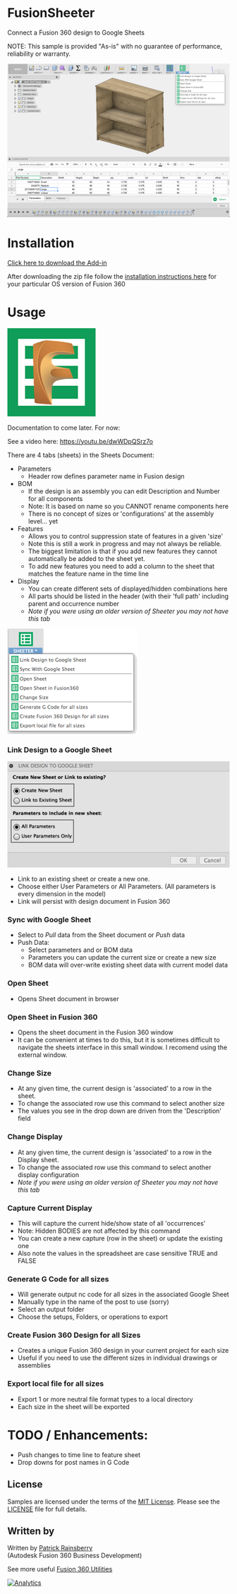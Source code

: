 # FusionSheeter

Connect a Fusion 360 design to Google Sheets

NOTE: This sample is provided "As-is" with no guarantee of performance, reliability or warranty.

![Sheeter Cover](./resources/readMeCover.png)


# Installation
[Click here to download the Add-in](https://github.com/tapnair/FusionSheeter/archive/master.zip)


After downloading the zip file follow the [installation instructions here](https://tapnair.github.io/installation.html) for your particular OS version of Fusion 360


# Usage
![Sheeter Icon](./resources/master/F-Sheets.png)

Documentation to come later. For now:

See a video here: https://youtu.be/dwWDpQSrz7o

There are 4 tabs (sheets) in the Sheets Document:
- Parameters
    - Header row defines parameter name in Fusion design
- BOM
    - If the design is an assembly you can edit Description and Number for all components
    - Note: It is based on name so you CANNOT rename components here
    - There is no concept of sizes or 'configurations' at the assembly level... yet
- Features
    - Allows you to control suppression state of features in a given 'size'
    - Note this is still a work in progress and may not always be reliable.
    - The biggest limitation is that if you add new features they cannot automatically be added to the sheet yet.
    - To add new features you need to add a column to the sheet that matches the feature name in the time line
- Display
    - You can create different sets of displayed/hidden combinations here
    - All parts should be listed in the header (with their 'full path' including parent and occurrence number
    - *Note if you were using an older version of Sheeter you may not have this tab*

![Sheeter Menu](./resources/readMeMenu.png)

### Link Design to a Google Sheet
![Sheeter Link](./resources/readMeLink.png)
- Link to an existing sheet or create a new one.
- Choose either User Parameters or All Parameters.
(All parameters is every dimension in the model)
- Link will persist with design document in Fusion 360

### Sync with Google Sheet
- Select to *Pull* data from the Sheet document or *Push* data
- Push Data:
    - Select parameters and or BOM data
    - Parameters you can update the current size or create a new size
    - BOM data will over-write existing sheet data with current model data

### Open Sheet
- Opens Sheet document in browser

### Open Sheet in Fusion 360
- Opens the sheet document in the Fusion 360 window
- It can be convenient at times to do this, but it is sometimes difficult to navigate the sheets interface in this small window.  I recomend using the external window.

### Change Size
- At any given time, the current design is 'associated' to a row in the sheet.
- To change the associated row use this command to select another size
- The values you see in the drop down are driven from the 'Description' field

### Change Display
- At any given time, the current design is 'associated' to a row in the Display sheet.
- To change the associated row use this command to select another display configuration
- *Note if you were using an older version of Sheeter you may not have this tab*

### Capture Current Display
- This will capture the current hide/show state of all 'occurrences'
- Note: Hidden BODIES are not affected by this command
- You can create a new capture (row in the sheet) or update the existing one
- Also note the values in the spreadsheet are case sensitive TRUE and FALSE

### Generate G Code for all sizes
- Will generate output nc code for all sizes in the associated Google Sheet
- Manually type in the name of the post to use (sorry)
- Select an output folder
- Choose the setups, Folders, or operations to export

### Create Fusion 360 Design for all Sizes
- Creates a unique Fusion 360 design in your current project for each size
- Useful if you need to use the different sizes in individual drawings or assemblies

### Export local file for all sizes
- Export 1 or more neutral file format types to a local directory
- Each size in the sheet will be exported

# TODO / Enhancements:
- Push changes to time line to feature sheet
- Drop downs for post names in G Code

## License
Samples are licensed under the terms of the [MIT License](http://opensource.org/licenses/MIT). Please see the [LICENSE](LICENSE) file for full details.

## Written by

Written by [Patrick Rainsberry](https://twitter.com/prrainsberry) <br /> (Autodesk Fusion 360 Business Development)

See more useful [Fusion 360 Utilities](https://tapnair.github.io/index.html)

[![Analytics](https://ga-beacon.appspot.com/UA-41076924-3/FusionSheeter)](https://github.com/igrigorik/ga-beacon)
